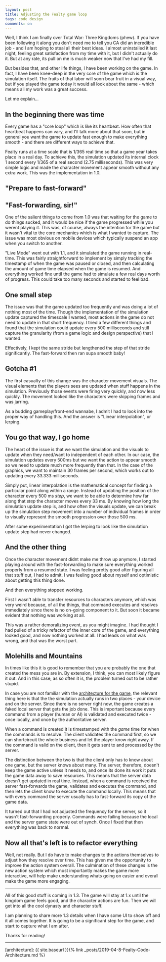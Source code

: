 ```yaml
---
layout: post
title: Adjusting the Fealty game loop
tags: code design
comments: on
---
```


Well, I think I am finally over Total War: Three Kingdoms (phew). If you have been following it along you don't need me to tell you CA did an incredible job - and I am hoping to steal all their best ideas. I almost uninstalled it last night, feeling great satisfaction from my time with it, but I didn't actually do it. But at any rate, its pull on me is much weaker now that I've had my fill.

But besides that, and other life things, I have been working on the game. In fact, I have been knee-deep in the very core of the game which is the simulation itself. The fruits of that labor will soon bear fruit in a visual way, but if you played the game today it would all look about the same - which means all my work was a great success.

Let me explain...<!--more-->

## In the beginning there was time

Every game has a "core loop" which is like its heartbeat. How often that heartbeat happens can vary, and I'll talk more about that soon, but in general you want the game to update fast enough to make everything smooth - and there are different ways to achieve that.

Fealty runs at a time scale that is 1/365 real time so that a game year takes place in a real day. To achieve this, the simulation updated its internal clock 1 second every 1/365 of a real second (2.75 milliseconds). This was very simple logic and made the character movement appear smooth without any extra work. This was the implementation in 1.0.

## "Prepare to fast-forward"

## "Fast-forwarding, sir!"

One of the salient things to come from 1.0 was that waiting for the game to do things sucked, and it would be nice if the game progressed while you werent playing it. This was, of course, always the intention for the game but it wasn't vital to the core mechanics which is what I wanted to capture. The issue was most obvious on mobile devices which typically suspend an app when you switch to another.

"Live Mode" went out with 1.1, and it simulated the game running in real-time. This was fairly straightforward to implement by simply tracking the timestamp of when the game was paused or closed, and then calculating the amount of game time elapsed when the game is resumed. And everything worked fine until the game had to simulate a few real days worth of progress. This could take too many seconds and started to feel bad.

## One small step

The issue was that the game updated too frequently and was doing a lot of nothing most of the time. Though the implementation of the simulation update captured the timescale I wanted, most actions in the game do not need to update in that short frequency. I tried a few different things and found that the simulation could update every 500 milliseconds and still capture the granularity (from a game logic and design perspective) that I wanted.

Effectively, I kept the same stride but lengthened the step of that stride significantly. The fast-forward then ran supa smooth baby!

## Gotcha #1

The first casualty of this change was the character movement visuals. The visual elements that the players sees are updated when stuff happens in the simulation. Previously those events were firing very quickly, and now less quickly. The movement looked like the characters were skipping frames and was jarring.

As a budding gameplay/front-end wannabe, I admit I had to look into the proper way of handling this. And the answer is "Linear interpolation", or lerping.

## You go that way, I go home

The heart of the issue is that we want the simulation and the visuals to update when they need/want to independent of each other. In our case, the simulation updates every 500ms but we want the action to appear smooth so we need to update much more frequently than that. In the case of the graphics, we want to maintain 30 frames per second, which works out to updating every 33.333 milliseconds.

Simply put, linear interpolation is the mathematical concept for finding a particular point along within a range. Instead of updating the position of the character every 500 ms *step*, we want to be able to determine how far along that *step* the character moves every 33 ms. By knowing how long the simulation update step is, and how often the visuals update, we can break up the simulation step movement into a number of individual frames in order to visually represent the smooth progression over those 500 ms.

After some experimentation I got the lerping to look like the simulation update step had never changed.

## And the other thing

Once the character movement didnt make me throw up anymore, I started playing around with the fast-forwarding to make sure everything worked properly from a resumed state. I was feeling pretty good after figuring all that stuff out, I had to admit. I was feeling good about myself and optimistic about getting this thing done.

And then everything stopped working.

First I wasn't able to transfer resources to characters anymore, which was very weird because, of all the things, that command executes and resolves immediately since there is no on-going component to it. But soon it became evident that nothing was working at all.

This was a rather demoralizing event, as you might imagine. I had thought I had pulled of a tricky refactor of the inner core of the game, and everything looked good, and now nothing worked at all. I had leads on what was wrong, and that was the worst part.

## Molehills and Mountains

In times like this it is good to remember that you are probably the one that created the mess you are in. By extension, I think, you can most likely figure it out. And in this case, as so often it is, the problem turned out to be rather stupid.

In case you are not familiar with the [architecture for the game](architecture), the relevant thing here is that the the simulation actually runs in two places - your device and on the server. Since there is no server right now, the game creates a faked local server that gets the job done. This is important because every command from a player (human or AI) is validated and executed twice - once locally, and once by the authoritative server.

When a command is created it is timestamped with the *game* time for when the commands is to resolve. The client validates the command first, so we can shortcircuit the whole business and let the player know right away. If the command is valid on the client, then it gets sent to and processed by the server.

The distinction between the two is that the client only has to know about one game, but the server knows about many. The server, therefore, doesn't keep the game active unless it needs to, and once its done its work it puts the game data away to save resources. This means that the server data doesn't get updated in real time. Instead, when a command is received the server fast-forwards the game, validates and executes the command, and then lets the client know to execute the command locally. This means that with every command the server usually has to fast-forward its copy of the game data.

It turned out that I had not adjusted the frequency for the server, so it wasn't fast-forwarding properly. Commands were failing because the local and the server game state were out of synch. Once I fixed that then everything was back to normal.

## Now all that's left is to refactor everything

Well, not really. But I do have to make changes to the actions themselves to adjust how they resolve over time. This has given me the opportunity to improve the action system overall. The culmination of these changes is the new action system which most importantly makes the game more interactive, will help make understanding whats going on easier and overall make the game more engaging.

---

All of this good stuff is coming in 1.3. The game will stay at 1.x until the kingdom game feels good, and the character actions are fun. Then we will get into all the cool dynasty and character stuff.

I am planning to share more 1.3 details when I have some UI to show off and it all comes together. It is going to be a significant step for the game, and start to capture what I am after.

Thanks for reading!

---

[architecture]: {{ site.baseurl }}{% link _posts/2019-04-8-Fealty-Code-Architecture.md %}

